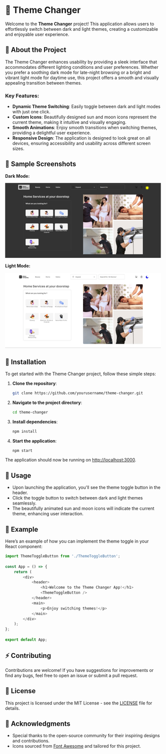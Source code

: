 # 🌈 Theme Changer

Welcome to the **Theme Changer** project! This application allows users to effortlessly switch between dark and light themes, creating a customizable and enjoyable user experience. 

## 🚀 About the Project

The Theme Changer enhances usability by providing a sleek interface that accommodates different lighting conditions and user preferences. Whether you prefer a soothing dark mode for late-night browsing or a bright and vibrant light mode for daytime use, this project offers a smooth and visually appealing transition between themes.

### Key Features:
- **Dynamic Theme Switching**: Easily toggle between dark and light modes with just one click.
- **Custom Icons**: Beautifully designed sun and moon icons represent the current theme, making it intuitive and visually engaging.
- **Smooth Animations**: Enjoy smooth transitions when switching themes, providing a delightful user experience.
- **Responsive Design**: The application is designed to look great on all devices, ensuring accessibility and usability across different screen sizes.

## 📸 Sample Screenshots

**Dark Mode:**

![Dark Mode](https://github.com/jainil524/BrainyBeam/blob/main/task3/ThemeChanger/public/img/darkTheme.jpg)

**Light Mode:**

![Light Mode](https://github.com/jainil524/BrainyBeam/blob/main/task3/ThemeChanger/public/img/lightTheme.jpg)

## 🔧 Installation

To get started with the Theme Changer project, follow these simple steps:

1. **Clone the repository**:

   ```bash
   git clone https://github.com/yourusername/theme-changer.git
   ```

2. **Navigate to the project directory**:

   ```bash
   cd theme-changer
   ```

3. **Install dependencies**:

   ```bash
   npm install
   ```

4. **Start the application**:

   ```bash
   npm start
   ```

The application should now be running on [http://localhost:3000](http://localhost:3000).

## 🎨 Usage

- Upon launching the application, you'll see the theme toggle button in the header.
- Click the toggle button to switch between dark and light themes seamlessly.
- The beautifully animated sun and moon icons will indicate the current theme, enhancing user interaction.

## 📝 Example

Here’s an example of how you can implement the theme toggle in your React component:

```javascript
import ThemeToggleButton from './ThemeToggleButton';

const App = () => {
    return (
        <div>
            <header>
                <h1>Welcome to the Theme Changer App!</h1>
                <ThemeToggleButton />
            </header>
            <main>
                <p>Enjoy switching themes!</p>
            </main>
        </div>
    );
};

export default App;
```

## ⚡️ Contributing

Contributions are welcome! If you have suggestions for improvements or find any bugs, feel free to open an issue or submit a pull request.

## 📜 License

This project is licensed under the MIT License - see the [LICENSE](LICENSE) file for details.

## 🙌 Acknowledgments

- Special thanks to the open-source community for their inspiring designs and contributions.
- Icons sourced from [Font Awesome](https://fontawesome.com/) and tailored for this project.
